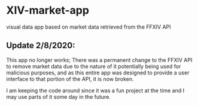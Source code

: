 # XIV-market-app
visual data app based on market data retrieved from the FFXIV API

## Update 2/8/2020:
This app no longer works; There was a permanent change to the FFXIV API to remove market data due to the nature of it potentially being used for malicious purposes, and as this entire app was designed to provide a user interface to that portion of the API, it is now broken.

I am keeping the code around since it was a fun project at the time and I may use parts of it some day in the future.
